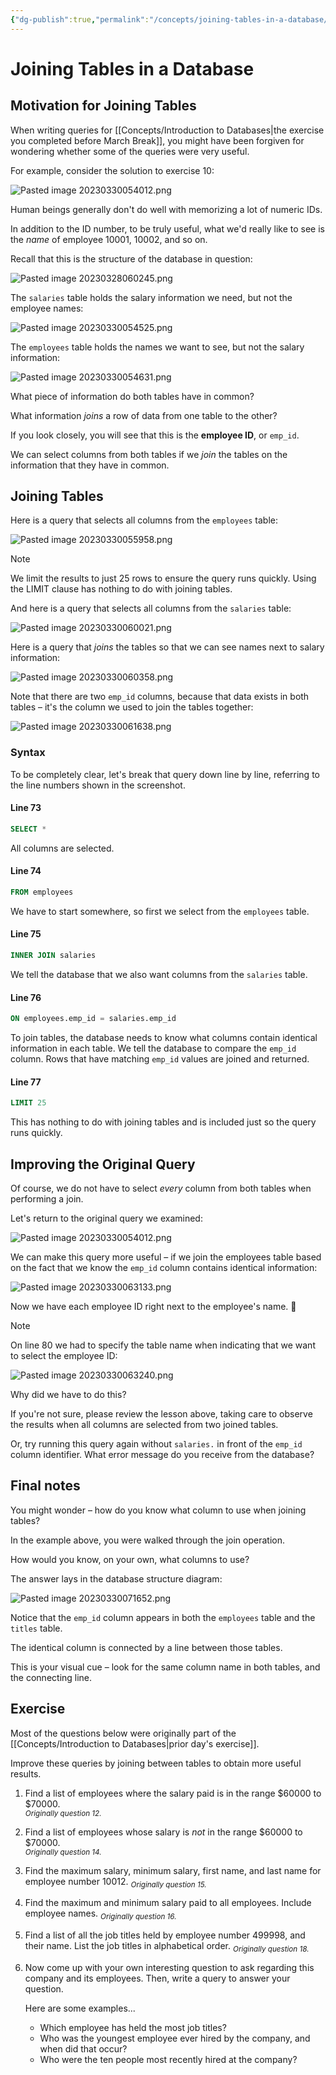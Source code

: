 ```yaml
---
{"dg-publish":true,"permalink":"/concepts/joining-tables-in-a-database/","dgHomeLink":true,"dgShowToc":true}
---
```



# Joining Tables in a Database

## Motivation for Joining Tables

When writing queries for [[Concepts/Introduction to Databases\|the exercise you completed before March Break]], you might have been forgiven for wondering whether some of the queries were very useful.

For example, consider the solution to exercise 10:

![Pasted image 20230330054012.png](/img/user/Media/Pasted%20image%2020230330054012.png)

Human beings generally don't do well with memorizing a lot of numeric IDs.

In addition to the ID number, to be truly useful, what we'd really like to see is the *name* of employee 10001, 10002, and so on.

Recall that this is the structure of the database in question:

![Pasted image 20230328060245.png](/img/user/Media/Pasted%20image%2020230328060245.png)

The `salaries` table holds the salary information we need, but not the employee names:

![Pasted image 20230330054525.png](/img/user/Media/Pasted%20image%2020230330054525.png)

The `employees` table holds the names we want to see, but not the salary information:

![Pasted image 20230330054631.png](/img/user/Media/Pasted%20image%2020230330054631.png)

What piece of information do both tables have in common?

What information *joins* a row of data from one table to the other?

If you look closely, you will see that this is the **employee ID**, or `emp_id`.

We can select columns from both tables if we *join* the tables on the information that they have in common.

## Joining Tables

Here is a query that selects all columns from the `employees` table:

![Pasted image 20230330055958.png](/img/user/Media/Pasted%20image%2020230330055958.png)

> [!NOTE]
> We limit the results to just 25 rows to ensure the query runs quickly. Using the LIMIT clause has nothing to do with joining tables.

And here is a query that selects all columns from the `salaries` table:

![Pasted image 20230330060021.png](/img/user/Media/Pasted%20image%2020230330060021.png)

Here is a query that *joins* the tables so that we can see names next to salary information:

![Pasted image 20230330060358.png](/img/user/Media/Pasted%20image%2020230330060358.png)

Note that there are two `emp_id` columns, because that data exists in both tables – it's the column we used to join the tables together:

![Pasted image 20230330061638.png](/img/user/Media/Pasted%20image%2020230330061638.png)

### Syntax

To be completely clear, let's break that query down line by line, referring to the line numbers shown in the screenshot.

#### Line 73

```sql
SELECT * 
```

All columns are selected.

#### Line 74

```sql
FROM employees
```

We have to start somewhere, so first we select from the `employees` table.

#### Line 75

```sql
INNER JOIN salaries
```

We tell the database that we also want columns from the `salaries` table.

#### Line 76

```sql
ON employees.emp_id = salaries.emp_id
```

To join tables, the database needs to know what columns contain identical information in each table. We tell the database to compare the `emp_id` column. Rows that have matching `emp_id` values are joined and returned.

#### Line 77

```sql
LIMIT 25
```

This has nothing to do with joining tables and is included just so the query runs quickly.

## Improving the Original Query

Of course, we do not have to select *every* column from both tables when performing a join.

Let's return to the original query we examined:

![Pasted image 20230330054012.png](/img/user/Media/Pasted%20image%2020230330054012.png)

We can make this query more useful – if we join the employees table based on the fact that we know the `emp_id` column contains identical information:

![Pasted image 20230330063133.png](/img/user/Media/Pasted%20image%2020230330063133.png)

Now we have each employee ID right next to the employee's name. 🎉

> [!NOTE]
> On line 80 we had to specify the table name when indicating that we want to select the employee ID:
> 
> ![Pasted image 20230330063240.png](/img/user/Media/Pasted%20image%2020230330063240.png)
> 
> Why did we have to do this?
> 
> If you're not sure, please review the lesson above, taking care to observe the results when all columns are selected from two joined tables.
> 
> Or, try running this query again without  `salaries.` in front of the `emp_id` column identifier. What error message do you receive from the database?

## Final notes

You might wonder – how do you know what column to use when joining tables?

In the example above, you were walked through the join operation. 

How would you know, on your own, what columns to use?

The answer lays in the database structure diagram:

![Pasted image 20230330071652.png](/img/user/Media/Pasted%20image%2020230330071652.png)

Notice that the `emp_id` column appears in both the `employees` table and the `titles` table.

The identical column is connected by a line between those tables.

This is your visual cue – look for the same column name in both tables, and the connecting line.

## Exercise

Most of the questions below were originally part of the [[Concepts/Introduction to Databases\|prior day's exercise]].

Improve these queries by joining between tables to obtain more useful results.

1.  Find a list of employees where the salary paid is in the range $60000 to $70000.  
   <sub>*Originally question 12.*</sub>

2.  Find a list of employees whose salary is *not* in the range $60000 to $70000.  
   <sub>*Originally question 14.*</sub>
   
3.  Find the maximum salary, minimum salary, first name, and last name for employee number 10012.
<sub>*Originally question 15.*</sub>

4.  Find the maximum and minimum salary paid to all employees.  Include employee names.
<sub>*Originally question 16.*</sub>

5.  Find a list of all the job titles held by employee number 499998, and their name. List the job titles in alphabetical order.
<sub>*Originally question 18.*</sub>

6. Now come up with your own interesting question to ask regarding this company and its employees. Then, write a query to answer your question.
   
   Here are some examples...
   
   - Which employee has held the most job titles?
   - Who was the youngest employee ever hired by the company, and when did that occur?
   - Who were the ten people most recently hired at the company?
